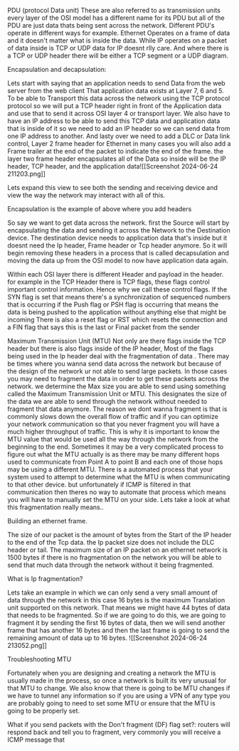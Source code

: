 

PDU (protocol Data unit)
These are also referred to as transmission units every layer of the OSI model has a different name for its PDU but all of the PDU are just data thats being sent across the network. Different PDU's operate in different ways for example. Ethernet Operates on a frame of data and it doesn't matter what is inside the data. While IP operates on a packet of data inside is TCP or UDP data for IP doesnt rlly care. And where there is a TCP or UDP header there will be either a TCP segment or a UDP diagram.



Encapsulation and decapsulation:

 Lets start with saying that an application needs to send Data from the web server from the web client That application data exists at Layer 7, 6 and 5. To be able to Transport this data across the network using the TCP protocol protocol so we will put a TCP header right in front of the Application data and use that to send it across OSI layer 4 or transport layer. We also have to have an IP address to be able to send this TCP data and application data that is inside of it so we need to add an IP header so we can send data from one IP address to another. And lasty over we need to add a DLC or Data link control, Layer 2 frame header for Ethernet in many cases you will also add a Frame trailer at the end of the packet to indicate the end of the frame. the layer two frame header encapsulates all of the Data so inside will be the IP header, TCP header, and the application data![[Screenshot 2024-06-24 211203.png]]

Lets expand this view to see both the sending and receiving device and view the way the network may interact with all of this.

Encapsulation is the example of above where you add headers


So say we want to get data across the network. first the Source will start by encapsulating the data and sending it across the Network to the Destination device. The destination device needs to application data that's inside but it doesnt need the Ip header, Frame header or Tcp header anymore. So it will begin removing these headers in a process that is called decapsulation and moving the data up from the OSI model to now have application data again.


Within each OSI layer there is different Header and payload in the header. for example in the TCP Header there is TCP flags, these flags control important control information. Hence why we call these control flags. 
If the SYN flag is set that means there's a synchronization of sequenced numbers that is occurring
if the Push flag or PSH flag is occurring that means the data is being pushed to the application without anything else that might be incoming 
There is also a reset flag or RST which resets the connection 
and a FIN flag that says this is the last or Final packet from the sender 




Maximum Transmission Unit (MTU)
Not only are there flags inside the TCP header but there is also flags inside of the IP header, Most of the flags being used in the Ip header deal with the fragmentation of data . There may be times where you wanna send data across the network but because of the design of the network ur not able to send large packets. In those cases you may need to fragment the data in order to get these packets across the network. we determine the Max size you are able to send using something called the Maximum Transmission Unit or MTU. This designates the size of the data we are able to send through the network without needed to fragment that data anymore. The reason we dont wanna fragment is that is commonly slows down the overall flow of traffic and if you can optimize your network communication so that you never fragment you will have a much higher throughput of traffic. This is why it is important to know the MTU value that would be used all the way through the network from the beginning to the end. 
Sometimes it may be a very complicated process to figure out what the MTU actually is as there may be many different hops used to communicate from Point A to point B and each one of those hops may be using a different MTU. There is a automated process that your system used to attempt to determine what the MTU is when communicating to that other device. but unfortunately if ICMP is filtered in that communication then theres no way to automate that process which means you will have to manually set the MTU on your side. Lets take a look at what this fragmentation really means..


Building an ethernet frame.


The size of our packet is the amount of bytes from the Start of the IP header to the end of the Tcp data. the Ip packet size does not include the DLC header or tail. The maximum size of an IP packet on an ethernet network is 1500 bytes if there is no fragmentation on the network you will be able to send that much data through the network without it being fragmented.


What is Ip fragmentation?

Lets take an example in which we can only send a very small amount of data through the network in this case 16 bytes is the maximum Translation unit supported on this network. That means we might have 44 bytes of data that needs to be fragmented. So if we are going to do this, we are going to fragment it by sending the first 16 bytes of data, then we will send another frame that has another 16 bytes and then the last frame is going to send the remaining amount of data up to 16 bytes. ![[Screenshot 2024-06-24 213052.png]]


Troubleshooting MTU 

Fortunately when you are designing and creating a network the MTU is usually made in the process, so once a network is built its very unusual for that MTU to change. We also know that there is going to be MTU changes if we have to tunnel any information so if you are using a VPN of any type you are probably going to need to set some MTU or ensure that the MTU is going to be properly set.

What if you send packets with the Don't fragment (DF) flag set?:
routers will respond back and tell you to fragment, very commonly you will receive a ICMP message that 
